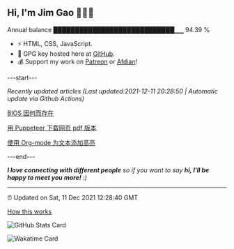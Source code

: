 
<h2>Hi, I'm Jim Gao 👋👨‍💻</h2>

Annual balance    ████████████████████████████▁▁   94.39 %

- ⚡ HTML, CSS, JavaScript.
- 🔑 GPG key hosted here at [GitHub](https://github.com/tianheg.gpg).
- 💰 Support my work on [Patreon](https://www.patreon.com/tianheg) or [Afdian](https://afdian.net/@tianheg)!

---start---

*Recently updated articles (Last updated:2021-12-11 20:28:50 | Automatic update via Github Actions)*

[BIOS 因何而存在](https://www.yidajiabei.xyz/blog/2021/why-bios.html)

[用 Puppeteer 下载网页 pdf 版本](https://www.yidajiabei.xyz/blog/2021/play-puppeteer.html)

[使用 Org-mode 为文本添加高亮](https://www.yidajiabei.xyz/blog/2021/org-mode-macro.html)

---end---

<em><b>I love connecting with different people</b> so if you want to say <b>hi, I'll be happy to meet you more!</b> :)</em>

---

⏰ Updated on Sat, 11 Dec 2021 12:28:40 GMT

[How this works](https://github.com/tianheg/tianheg/issues/1)

![GitHub Stats Card](https://tianheg-readme-stats.vercel.app/api?username=tianheg&show_icons=true)

![Wakatime Card](https://tianheg-readme-stats.vercel.app/api/wakatime?username=tianheg&layout=compact)
